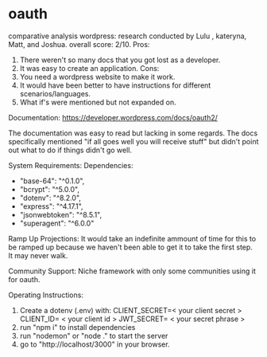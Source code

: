 # oauth
comparative analysis
wordpress:
research conducted by Lulu , kateryna, Matt, and Joshua.
overall score: 2/10. 
Pros: 
1. There weren't so many docs that you got lost as a developer. 
2. It was easy to create an application. 
Cons:
1. You need a wordpress website to make it work.
2. It would have been better to have instructions for different scenarios/languages.
3. What if's were mentioned but not expanded on.

Documentation:
https://developer.wordpress.com/docs/oauth2/

The documentation was easy to read but lacking in some regards. The docs specifically mentioned "if all goes well you will receive stuff" but didn't point out what to do if things didn't go well. 

System Requirements:
Dependencies:
- "base-64": "^0.1.0",
- "bcrypt": "^5.0.0",
- "dotenv": "^8.2.0",
- "express": "^4.17.1",
- "jsonwebtoken": "^8.5.1",
- "superagent": "^6.0.0"

Ramp Up Projections:
It would take an indefinite ammount of time for this to be ramped up because we haven't been able to get it to take the first step. It may never walk. 

Community Support:
Niche framework with only some communities using it for oauth. 

Operating Instructions:
1. Create a dotenv (.env) with:
CLIENT_SECRET=< your client secret >
CLIENT_ID= < your client id >
JWT_SECRET= < your secret phrase >
2. run "npm i" to install dependencies
3. run "nodemon" or "node ." to start the server
4. go to "http://localhost/3000" in your browser.
